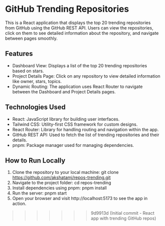 # GitHub Trending Repositories

This is a React application that displays the top 20 trending repositories from GitHub using the GitHub REST API. Users can view the repositories, click on them to see detailed information about the repository, and navigate between pages smoothly.

## Features

- Dashboard View: Displays a list of the top 20 trending repositories based on stars.
- Project Details Page: Click on any repository to view detailed information like owner, stars, topics.
- Dynamic Routing: The application uses React Router to navigate between the Dashboard and Project Details pages.

## Technologies Used

- React: JavaScript library for building user interfaces.
- Tailwind CSS: Utility-first CSS framework for custom designs.
- React Router: Library for handling routing and navigation within the app.
- GitHub REST API: Used to fetch the list of trending repositories and their details.
- pnpm: Package manager used for managing dependencies.

## How to Run Locally

1. Clone the repository to your local machine:
   git clone https://github.com/akshatamj/repos-trending.git
2. Navigate to the project folder:
   cd repos-trending
3. Install dependencies using pnpm:
   pnpm install
4. Run the server:
   pnpm start
5. Open your browser and visit http://localhost:5173 to see the app in action.
>>>>>>> 9d9913d (Initial commit - React app with trending GitHub repos)
